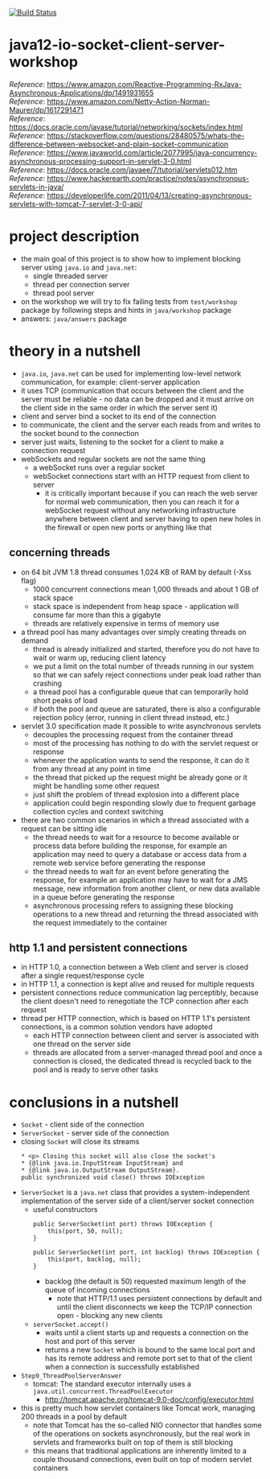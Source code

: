 [![Build Status](https://travis-ci.com/mtumilowicz/java12-io-socket-client-server-workshop.svg?branch=master)](https://travis-ci.com/mtumilowicz/java12-io-socket-client-server-workshop)

# java12-io-socket-client-server-workshop

_Reference_: https://www.amazon.com/Reactive-Programming-RxJava-Asynchronous-Applications/dp/1491931655  
_Reference_: https://www.amazon.com/Netty-Action-Norman-Maurer/dp/1617291471  
_Reference_: https://docs.oracle.com/javase/tutorial/networking/sockets/index.html  
_Reference_: https://stackoverflow.com/questions/28480575/whats-the-difference-between-websocket-and-plain-socket-communication  
_Reference_: https://www.javaworld.com/article/2077995/java-concurrency-asynchronous-processing-support-in-servlet-3-0.html  
_Reference_: https://docs.oracle.com/javaee/7/tutorial/servlets012.htm  
_Reference_: https://www.hackerearth.com/practice/notes/asynchronous-servlets-in-java/  
_Reference_: https://developerlife.com/2011/04/13/creating-asynchronous-servlets-with-tomcat-7-servlet-3-0-api/

# project description
* the main goal of this project is to show how to implement blocking server using `java.io` and `java.net`:
    * single threaded server
    * thread per connection server
    * thread pool server
* on the workshop we will try to fix failing tests from `test/workshop` package by following steps and hints in
`java/workshop` package
* answers: `java/answers` package

# theory in a nutshell
* `java.io`, `java.net` can be used for implementing low-level network communication, for example: client-server 
application
* it uses TCP (communication that occurs between the client and the server must be reliable - no data can be 
dropped and it must arrive on the client side in the same order in which the server sent it)
* client and server bind a socket to its end of the connection
* to communicate, the client and the server each reads from and writes to the socket bound to the connection
* server just waits, listening to the socket for a client to make a connection request
* webSockets and regular sockets are not the same thing
    * a webSocket runs over a regular socket
    * webSocket connections start with an HTTP request from client to server
        * it is critically important because if you can reach the web server for normal web communication, 
        then you can reach it for a webSocket request without any networking infrastructure anywhere between 
        client and server having to open new holes in the firewall or open new ports or anything like that
    
## concerning threads
* on 64 bit JVM 1.8 thread consumes 1,024 KB of RAM by default (-Xss flag)
    * 1000 concurrent connections mean 1,000 threads and about 1 GB of stack space
    * stack space is independent from heap space - application will consume far more than this a gigabyte
    * threads are relatively expensive in terms of memory use
* a thread pool has many advantages over simply creating threads on demand
    * thread is already initialized and started, therefore you do not have to wait or
    warm up, reducing client latency
    * we put a limit on the total number of threads running in our system so
    that we can safely reject connections under peak load rather than crashing
    * a thread pool has a configurable queue that can temporarily hold short peaks of
    load
    * if both the pool and queue are saturated, there is also a configurable rejection
    policy (error, running in client thread instead, etc.)
* servlet 3.0 specification made it possible to write asynchronous servlets
    * decouples the processing request from the container thread
    * most of the processing has nothing to do with the servlet request or response
    * whenever the application wants to send the response, it can do it from any
    thread at any point in time
    * the thread that picked up the request might be already gone or it might be 
    handling some other request
    * just shift the problem of thread explosion into a different place
    * application could begin responding slowly due to frequent garbage collection cycles and
    context switching
* there are two common scenarios in which a thread associated with a request can be sitting idle
    * the thread needs to wait for a resource to become available or process data before building the 
    response, for example an application may need to query a database or access data from a remote web 
    service before generating the response
    * the thread needs to wait for an event before generating the response, for example an application 
    may have to wait for a JMS message, new information from another client, or new data available in a 
    queue before generating the response
    * asynchronous processing refers to assigning these blocking operations to a new thread and returning 
    the thread associated with the request immediately to the container
    
## http 1.1 and persistent connections
* in HTTP 1.0, a connection between a Web client and server is closed after a single request/response cycle
* in HTTP 1.1, a connection is kept alive and reused for multiple requests
* persistent connections reduce communication lag perceptibly, because the client doesn't need to
 renegotiate the TCP connection after each request
* thread per HTTP connection, which is based on HTTP 1.1's persistent connections, is a common solution vendors 
have adopted
    * each HTTP connection between client and server is associated with one thread on the server side
    * threads are allocated from a server-managed thread pool and once a connection is closed, the dedicated thread is 
    recycled back to the pool and is ready to serve other tasks

# conclusions in a nutshell
* `Socket` - client side of the connection
* `ServerSocket` - server side of the connection
* closing `Socket` will close its streams
    ```
    * <p> Closing this socket will also close the socket's
    * {@link java.io.InputStream InputStream} and
    * {@link java.io.OutputStream OutputStream}.
    public synchronized void close() throws IOException
    ```
* `ServerSocket` is a `java.net` class that provides a system-independent implementation of the server side of a 
client/server socket connection
    * useful constructors
        ```
        public ServerSocket(int port) throws IOException {
            this(port, 50, null);
        }
        ```
        ```
        public ServerSocket(int port, int backlog) throws IOException {
            this(port, backlog, null);
        }
        ```
        * backlog (the default is 50) requested maximum length of the queue of incoming connections
            * note that HTTP/1.1 uses persistent connections by default and until the client
          disconnects we keep the TCP/IP connection open - blocking any new clients
    * `serverSocket.accept()`
      * waits until a client starts up and requests a connection on the host and port of this server
      * returns a new `Socket` which is bound to the same local port and has its remote address 
      and remote port set to that of the client when a connection is successfully established 
* `Step9_ThreadPoolServerAnswer`
    * tomcat: The standard executor internally uses a `java.util.concurrent.ThreadPoolExecutor`
        * http://tomcat.apache.org/tomcat-9.0-doc/config/executor.html
* this is pretty much how servlet containers like Tomcat work, managing 200 threads in a pool
  by default
  * note that Tomcat has the so-called NIO connector that handles some of the operations
    on sockets asynchronously, but the real work in servlets and frameworks built
    on top of them is still blocking
  * this means that traditional applications are inherently
    limited to a couple thousand connections, even built on top of modern servlet
    containers